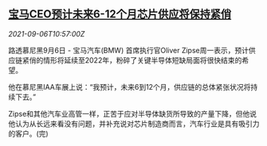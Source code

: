 <!--1630926062000-->
[宝马CEO预计未来6-12个月芯片供应将保持紧俏](https://cn.reuters.com/article/bmw-ceo-chip-supply-0906-idCNKBS2G20Q6)
------

<div><i>2021-09-06T10:57:00Z</i></div><p>路透慕尼黑9月6日 - 宝马汽车(BMW) 首席执行官Oliver Zipse周一表示，预计供应链紧俏的情形将延续至2022年，粉碎了关键半导体短缺局面将很快结束的希望。</p><p>他在慕尼黑IAA车展上说：“我预计，未来6到12个月，供应链的总体紧张状况将持续下去。”</p><p>Zipse和其他汽车业高管一样，正苦于应对半导体缺货所导致的产量下降，但他说他认为从长远来看没有问题，并补充说对芯片制造商而言，汽车行业是具有吸引力的客户。(完)</p>
